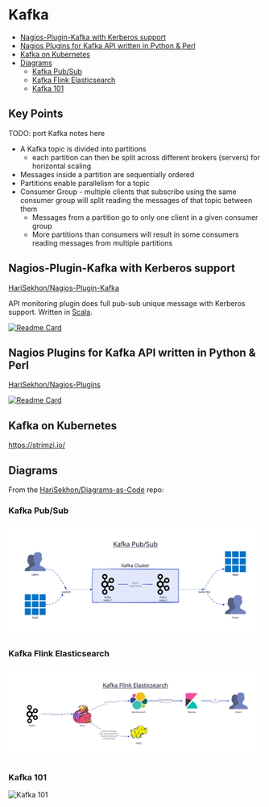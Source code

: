 # Kafka

<!-- INDEX_START -->

- [Nagios-Plugin-Kafka with Kerberos support](#nagios-plugin-kafka-with-kerberos-support)
- [Nagios Plugins for Kafka API written in Python & Perl](#nagios-plugins-for-kafka-api-written-in-python--perl)
- [Kafka on Kubernetes](#kafka-on-kubernetes)
- [Diagrams](#diagrams)
  - [Kafka Pub/Sub](#kafka-pubsub)
  - [Kafka Flink Elasticsearch](#kafka-flink-elasticsearch)
  - [Kafka 101](#kafka-101)

<!-- INDEX_END -->

## Key Points

TODO: port Kafka notes here

- A Kafka topic is divided into partitions
  - each partition can then be split across different brokers (servers) for horizontal scaling
- Messages inside a partition are sequentially ordered
- Partitions enable parallelism for a topic
- Consumer Group - multiple clients that subscribe using the same consumer group will split reading the messages of that
  topic between them
  - Messages from a partition go to only one client in a given consumer group
  - More partitions than consumers will result in some consumers reading messages from multiple partitions

## Nagios-Plugin-Kafka with Kerberos support

[HariSekhon/Nagios-Plugin-Kafka](https://github.com/HariSekhon/Nagios-Plugin-Kafka)

API monitoring plugin does full pub-sub unique message with Kerberos support. Written in [Scala](scala.md).

[![Readme Card](https://github-readme-stats.vercel.app/api/pin/?username=HariSekhon&repo=Nagios-Plugin-Kafka&theme=ambient_gradient&description_lines_count=3)](https://github.com/HariSekhon/Nagios-Plugin-Kafka)

## Nagios Plugins for Kafka API written in Python & Perl

[HariSekhon/Nagios-Plugins](https://github.com/HariSekhon/Nagios-Plugins)

[![Readme Card](https://github-readme-stats.vercel.app/api/pin/?username=HariSekhon&repo=Nagios-Plugins&theme=ambient_gradient&description_lines_count=3)](https://github.com/HariSekhon/Nagios-Plugins)

## Kafka on Kubernetes

<https://strimzi.io/>

## Diagrams

From the [HariSekhon/Diagrams-as-Code](https://github.com/HariSekhon/Diagrams-as-Code) repo:

### Kafka Pub/Sub

![Kafka Pub/Sub](https://raw.githubusercontent.com/HariSekhon/Diagrams-as-Code/refs/heads/master/images/kafka_pubsub.svg)

### Kafka Flink Elasticsearch

![Kafka Flink Elasticsearch](https://github.com/HariSekhon/Diagrams-as-Code/raw/master/images/kafka_flink_elasticsearch.svg)

### Kafka 101

![Kafka 101](images/kafka_101.gif)
